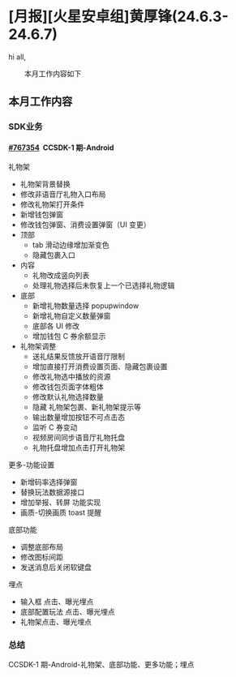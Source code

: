 # [月报][火星安卓组]黄厚锋(24.6.3-24.6.7)

hi all,

        本月工作内容如下


## 本月工作内容

### SDK业务

#### [#767354](https://icc.pm.netease.com/v6/issues/767354)    CCSDK-1 期-Android
礼物架
- 礼物架背景替换
- 修改非语音厅礼物入口布局
- 修改礼物架打开条件
- 新增钱包弹窗
- 修改钱包弹窗、消费设置弹窗（UI 变更）
- 顶部
	- tab 滑动边缘增加渐变色
	- 隐藏包裹入口
- 内容
	- 礼物改成竖向列表
	- 处理礼物选择后未恢复上一个已选择礼物逻辑
- 底部
	- 新增礼物数量选择 popupwindow
	- 新增礼物自定义数量弹窗
	- 底部各 UI 修改
	- 增加钱包 C 券余额显示
- 礼物架调整
	- 送礼结果反馈放开语音厅限制
	- 增加直接打开消费设置页面、隐藏包裹设置
	- 修改礼物选中播放的资源
	- 修改钱包页面字体粗体
	- 修改默认礼物选择数量
	- 隐藏 礼物架包裹、新礼物架提示等
	- 输出数量增加按钮不可点击态
	- 监听 C 券变动
	- 视频房间同步语音厅礼物托盘
	- 礼物托盘增加点击打开礼物架

更多-功能设置
- 新增码率选择弹窗
- 替换玩法数据源接口
- 增加举报、转屏 功能实现
- 画质-切换画质 toast 提醒

底部功能
- 调整底部布局
- 修改图标间距
- 发送消息后关闭软键盘

埋点
- 输入框 点击、曝光埋点
- 底部配置玩法 点击、曝光埋点
- 礼物架点击、曝光埋点


### 总结

CCSDK-1 期-Android-礼物架、底部功能、更多功能；埋点



